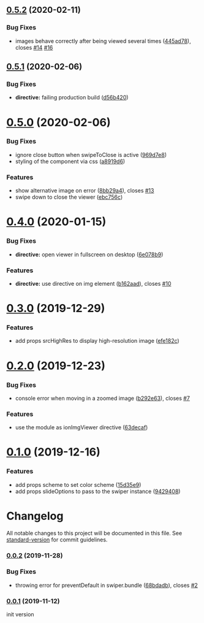 <a name="0.5.2"></a>
## [0.5.2](https://github.com/simongolms/ngx-ionic-image-viewer/compare/v0.5.1...v0.5.2) (2020-02-11)


### Bug Fixes

* images behave correctly after being viewed several times ([445ad78](https://github.com/simongolms/ngx-ionic-image-viewer/commit/445ad78)), closes [#14](https://github.com/simongolms/ngx-ionic-image-viewer/issues/14) [#16](https://github.com/simongolms/ngx-ionic-image-viewer/issues/16)

<a name="0.5.1"></a>
## [0.5.1](https://github.com/simongolms/ngx-ionic-image-viewer/compare/v0.5.0...v0.5.1) (2020-02-06)


### Bug Fixes

* **directive:** failing production build ([d56b420](https://github.com/simongolms/ngx-ionic-image-viewer/commit/d56b420))

<a name="0.5.0"></a>
# [0.5.0](https://github.com/simongolms/ngx-ionic-image-viewer/compare/v0.4.0...v0.5.0) (2020-02-06)


### Bug Fixes

* ignore close button when swipeToClose is active ([969d7e8](https://github.com/simongolms/ngx-ionic-image-viewer/commit/969d7e8))
* styling of the component via css ([a8919d6](https://github.com/simongolms/ngx-ionic-image-viewer/commit/a8919d6))


### Features

* show alternative image on error ([8bb29a4](https://github.com/simongolms/ngx-ionic-image-viewer/commit/8bb29a4)), closes [#13](https://github.com/simongolms/ngx-ionic-image-viewer/issues/13)
* swipe down to close the viewer ([ebc756c](https://github.com/simongolms/ngx-ionic-image-viewer/commit/ebc756c))

<a name="0.4.0"></a>
# [0.4.0](https://github.com/simongolms/ngx-ionic-image-viewer/compare/v0.3.0...v0.4.0) (2020-01-15)


### Bug Fixes

* **directive:** open viewer in fullscreen on desktop ([6e078b9](https://github.com/simongolms/ngx-ionic-image-viewer/commit/6e078b9))


### Features

* **directive:** use directive on img element ([b162aad](https://github.com/simongolms/ngx-ionic-image-viewer/commit/b162aad)), closes [#10](https://github.com/simongolms/ngx-ionic-image-viewer/issues/10)

<a name="0.3.0"></a>
# [0.3.0](https://github.com/simongolms/ngx-ionic-image-viewer/compare/v0.2.0...v0.3.0) (2019-12-29)


### Features

* add props srcHighRes to display high-resolution image ([efe182c](https://github.com/simongolms/ngx-ionic-image-viewer/commit/efe182c))

<a name="0.2.0"></a>
# [0.2.0](https://github.com/simongolms/ngx-ionic-image-viewer/compare/v0.1.0...v0.2.0) (2019-12-23)


### Bug Fixes

* console error when moving in a zoomed image ([b292e63](https://github.com/simongolms/ngx-ionic-image-viewer/commit/b292e63)), closes [#7](https://github.com/simongolms/ngx-ionic-image-viewer/issues/7)


### Features

* use the module as ionImgViewer directive ([63decaf](https://github.com/simongolms/ngx-ionic-image-viewer/commit/63decaf))

<a name="0.1.0"></a>
# [0.1.0](https://github.com/simongolms/ngx-ionic-image-viewer/compare/v0.0.2...v0.1.0) (2019-12-16)


### Features

* add props scheme to set color scheme ([15d35e9](https://github.com/simongolms/ngx-ionic-image-viewer/commit/15d35e9))
* add props slideOptions to pass to the swiper instance ([9429408](https://github.com/simongolms/ngx-ionic-image-viewer/commit/9429408))

# Changelog

All notable changes to this project will be documented in this file. See [standard-version](https://github.com/conventional-changelog/standard-version) for commit guidelines.

### [0.0.2](https://github.com/simongolms/ngx-ionic-image-viewer/compare/v0.0.1...v0.0.2) (2019-11-28)


### Bug Fixes

* throwing error for preventDefault in swiper.bundle ([68bdadb](https://github.com/simongolms/ngx-ionic-image-viewer/commit/68bdadb21582923f604fc30b6903757484af5356)), closes [#2](https://github.com/simongolms/ngx-ionic-image-viewer/issues/2)

### [0.0.1](https://github.com/SimonGolms/ngx-ionic-image-viewer/releases/tag/v0.0.1) (2019-11-12)

init version
